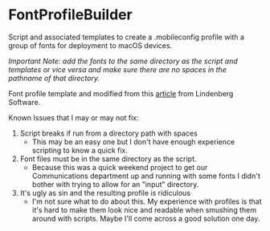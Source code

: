 # FontProfileBuilder
Script and associated templates to create a .mobileconfig profile with a group of fonts for deployment to macOS devices.

_Important Note: add the fonts to the same directory as the script and templates or vice versa and make sure there are no spaces in the pathname of that directory._

Font profile template and modified from this [article](https://lindenbergsoftware.com/en/notes/installing-fonts-on-ios/index.html) from Lindenberg Software.

Known Issues that I may or may not fix:
1. Script breaks if run from a directory path with spaces
    - This may be an easy one but I don't have enough experience scripting to know a quick fix.
2. Font files must be in the same directory as the script.
    - Because this was a quick weekend project to get our Communications department up and running with some fonts I didn't bother with trying to allow for an "input" directory.
3. It's ugly as sin and the resulting profile is ridiculous
    - I'm not sure what to do about this. My experience with profiles is that it's hard to make them look nice and readable when smushing them around with scripts. Maybe I'll come across a good solution one day.